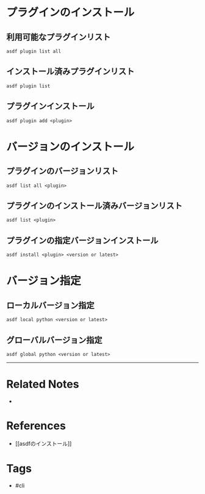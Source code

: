 # プラグインのインストール
## 利用可能なプラグインリスト
`asdf plugin list all`

## インストール済みプラグインリスト
`asdf plugin list`

## プラグインインストール
`asdf plugin add <plugin>`


# バージョンのインストール
## プラグインのバージョンリスト
`asdf list all <plugin> `

## プラグインのインストール済みバージョンリスト
`asdf list <plugin> `

## プラグインの指定バージョンインストール
`asdf install <plugin> <version or latest> `


# バージョン指定
## ローカルバージョン指定
`asdf local python <version or latest> `

## グローバルバージョン指定
`asdf global python <version or latest> `

---
# Related Notes
- 

# References
- [[asdfのインストール]]

# Tags
- #cli 